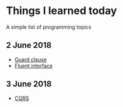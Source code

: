 # Things I learned today
A simple list of programming topics

## 2 June 2018
* [Guard clause](guard-clause.md)
* [Fluent interface](fluent-interface.md)

## 3 June 2018
* [CQRS](cqrs.md)
